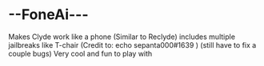 # --FoneAi---
Makes Clyde work like a phone (Similar to Reclyde) includes multiple jailbreaks like T-chair (Credit to: echo sepanta000#1639 ) (still have to fix a couple bugs) Very cool and fun to play with
